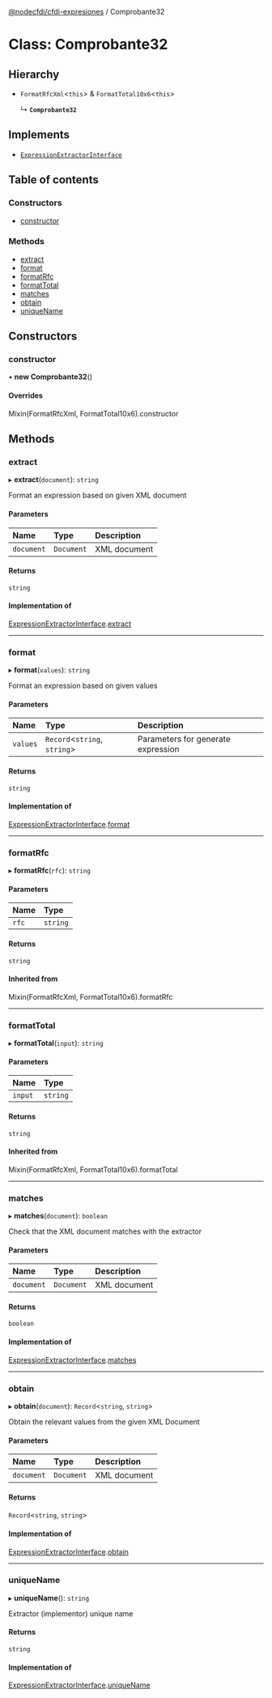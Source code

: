 [@nodecfdi/cfdi-expresiones](../README.md) / Comprobante32

# Class: Comprobante32

## Hierarchy

- `FormatRfcXml`<`this`\> & `FormatTotal10x6`<`this`\>

  ↳ **`Comprobante32`**

## Implements

- [`ExpressionExtractorInterface`](../interfaces/ExpressionExtractorInterface.md)

## Table of contents

### Constructors

- [constructor](Comprobante32.md#constructor)

### Methods

- [extract](Comprobante32.md#extract)
- [format](Comprobante32.md#format)
- [formatRfc](Comprobante32.md#formatrfc)
- [formatTotal](Comprobante32.md#formattotal)
- [matches](Comprobante32.md#matches)
- [obtain](Comprobante32.md#obtain)
- [uniqueName](Comprobante32.md#uniquename)

## Constructors

### constructor

• **new Comprobante32**()

#### Overrides

Mixin(FormatRfcXml, FormatTotal10x6).constructor

## Methods

### extract

▸ **extract**(`document`): `string`

Format an expression based on given XML document

#### Parameters

| Name | Type | Description |
| :------ | :------ | :------ |
| `document` | `Document` | XML document |

#### Returns

`string`

#### Implementation of

[ExpressionExtractorInterface](../interfaces/ExpressionExtractorInterface.md).[extract](../interfaces/ExpressionExtractorInterface.md#extract)

___

### format

▸ **format**(`values`): `string`

Format an expression based on given values

#### Parameters

| Name | Type | Description |
| :------ | :------ | :------ |
| `values` | `Record`<`string`, `string`\> | Parameters for generate expression |

#### Returns

`string`

#### Implementation of

[ExpressionExtractorInterface](../interfaces/ExpressionExtractorInterface.md).[format](../interfaces/ExpressionExtractorInterface.md#format)

___

### formatRfc

▸ **formatRfc**(`rfc`): `string`

#### Parameters

| Name | Type |
| :------ | :------ |
| `rfc` | `string` |

#### Returns

`string`

#### Inherited from

Mixin(FormatRfcXml, FormatTotal10x6).formatRfc

___

### formatTotal

▸ **formatTotal**(`input`): `string`

#### Parameters

| Name | Type |
| :------ | :------ |
| `input` | `string` |

#### Returns

`string`

#### Inherited from

Mixin(FormatRfcXml, FormatTotal10x6).formatTotal

___

### matches

▸ **matches**(`document`): `boolean`

Check that the XML document matches with the extractor

#### Parameters

| Name | Type | Description |
| :------ | :------ | :------ |
| `document` | `Document` | XML document |

#### Returns

`boolean`

#### Implementation of

[ExpressionExtractorInterface](../interfaces/ExpressionExtractorInterface.md).[matches](../interfaces/ExpressionExtractorInterface.md#matches)

___

### obtain

▸ **obtain**(`document`): `Record`<`string`, `string`\>

Obtain the relevant values from the given XML Document

#### Parameters

| Name | Type | Description |
| :------ | :------ | :------ |
| `document` | `Document` | XML document |

#### Returns

`Record`<`string`, `string`\>

#### Implementation of

[ExpressionExtractorInterface](../interfaces/ExpressionExtractorInterface.md).[obtain](../interfaces/ExpressionExtractorInterface.md#obtain)

___

### uniqueName

▸ **uniqueName**(): `string`

Extractor (implementor) unique name

#### Returns

`string`

#### Implementation of

[ExpressionExtractorInterface](../interfaces/ExpressionExtractorInterface.md).[uniqueName](../interfaces/ExpressionExtractorInterface.md#uniquename)
